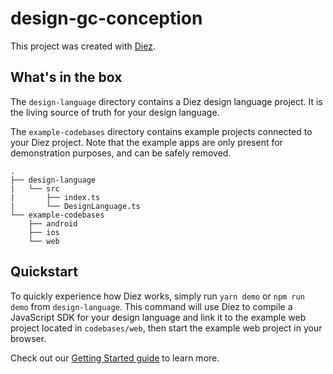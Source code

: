 # design-gc-conception

This project was created with [Diez](https://diez.org).

## What's in the box

The `design-language` directory contains a Diez design language project. It is the living source of truth for your design language.

The `example-codebases` directory contains example projects connected to your Diez project. Note that the example apps are only present for demonstration purposes, and can be safely removed.

```
.
├── design-language
|   └── src
|       ├── index.ts
|       └── DesignLanguage.ts
└── example-codebases
    ├── android
    ├── ios
    └── web
```

## Quickstart

To quickly experience how Diez works, simply run `yarn demo` or `npm run demo` from `design-language`. This command will use Diez to compile a JavaScript SDK for your design language and link it to the example web project located in `codebases/web`, then start the example web project in your browser.

Check out our [Getting Started guide](https://diez.org/getting-started/) to learn more.
